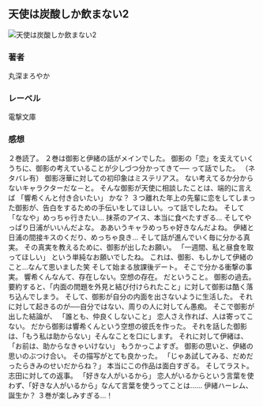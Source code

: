 ## 天使は炭酸しか飲まない2
![天使は炭酸しか飲まない2](https://media.discordapp.net/attachments/1211570779934695494/1217816827917504553/1kb1RbnnM07Ot9tgeN6LWMeUdpm_gfSHgPe5LNs8IO_gXWGziXSIfquxfO8K9adM.png?ex=6605674d&is=65f2f24d&hm=0e9c3ed13d32d7cc616756b1815a68249081e9f5add59ca7e9ab2bdd6a387b68&=&format=webp&quality=lossless&width=333&height=472)
### 著者
丸深まろやか
### レーベル
電撃文庫
### 感想
２巻読了。
２巻は御影と伊緒の話がメインでした。
御影の「恋」を支えていくうちに、御影の考えていることが少しづつ分かってきて──
って話でした。
（ネタバレ有）
御影冴華に対しての初印象はミステリアス。
ない考えてるか分からないキャラクターだな－と。
そんな御影が天使に相談したことは、端的に言えば
「響希くんと付き合いたい」
かな？
３つ離れた年上の先輩に恋をしてしまった御影が、告白をするための手伝いをしてほしい。って話でしたね。
そして「ななや」めっちゃ行きたい…
抹茶のアイス、本当に食べたすぎる…
そしてやっぱり日浦がいいんだよな。
ああいうキャラめっちゃ好きなんだよね。
伊緒と日浦の間接キスのくだり、めっちゃ良き…
そして話が進んでいく毎に分かる真実。
その真実を教えるために、御影が出したお願い。
「一週間、私と昼食を取ってほしい」
という単純なお願いでしたね。
これは、御影、もしかして伊緒のこと…なんて思いました笑
そして始まる放課後デート。
そこで分かる衝撃の事実。
響希くんなんて、存在しない。空想の存在。
だということ。
御影の過去。
要約すると、「内面の問題を外見と結び付けられたこと」に対して御影は酷く落ち込んでしまう。
そして、御影が自分の内面を出さないように生活した。
それに対して起きるのが──自分ではない、周りの人に対してん愚痴。
そこで御影が出した結論が、
「誰とも、仲良くしないこと」
恋人さえ作れば、人は寄ってこない。
だから御影は響希くんという空想の彼氏を作った。
それを話した御影は、「もう私は助からない」そんなことを口にします。
それに対して伊緒は、
「お前は、助からなきゃいけない」
もうかっこよすぎ。
御影の思いと、伊緒の思いのぶつけ合い。
その描写がとても良かった。
「じゃあ試してみる、だめだったらきみのせいだからね？」
本当にこの作品は面白すぎる。
そしてラスト。
志田に対しての返事。
「好きな人がいるから」
恋人がいるからという言葉を使わず、「好きな人がいるから」なんて言葉を使うってことは……
伊緒ハーレム、誕生か？
３巻が楽しみすぎる…！